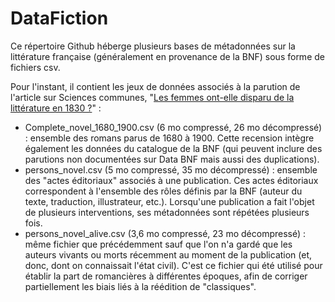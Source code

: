 # DataFiction
Ce répertoire Github héberge plusieurs bases de métadonnées sur la littérature française (généralement en provenance de la BNF) sous forme de fichiers csv.

Pour l'instant, il contient les jeux de données associés à la parution de l'article sur Sciences communes, "[Les femmes ont-elle disparu de la littérature en 1830 ?](https://scoms.hypotheses.org/824)" :
* Complete_novel_1680_1900.csv (6 mo compressé, 26 mo décompressé) : ensemble des romans parus de 1680 à 1900. Cette recension intègre également les données du catalogue de la BNF (qui peuvent inclure des parutions non documentées sur Data BNF mais aussi des duplications).
* persons_novel.csv (5 mo compressé, 35 mo décompressé) : ensemble des "actes éditoriaux" associés à une publication. Ces actes éditoriaux correspondent à l'ensemble des rôles définis par la BNF (auteur du texte, traduction, illustrateur, etc.). Lorsqu'une publication a fait l'objet de plusieurs interventions, ses métadonnées sont répétées plusieurs fois.
* persons_novel_alive.csv (3,6 mo compressé, 23 mo décompressé) : même fichier que précédemment sauf que l'on n'a gardé que les auteurs vivants ou morts récemment au moment de la publication (et, donc, dont on connaissait l'état civil). C'est ce fichier qui été utilisé pour établir la part de romancières à différentes époques, afin de corriger partiellement les biais liés à la réédition de "classiques".
